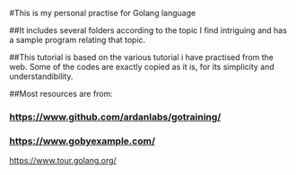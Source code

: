 #This is my personal practise for Golang language

##It includes several folders according to the topic I find intriguing and has a sample program relating that topic.

##This tutorial is based on the various tutorial i have practised from the web. Some of the codes are exactly copied as it is, for its simplicity and understandibility.

##Most resources are from:
### https://www.github.com/ardanlabs/gotraining/
### https://www.gobyexample.com/
 https://www.tour.golang.org/
